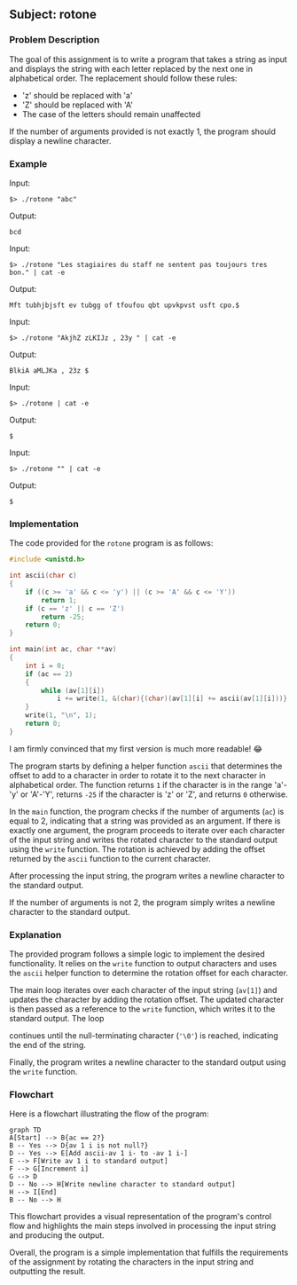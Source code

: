 ## Subject: rotone

### Problem Description
The goal of this assignment is to write a program that takes a string as input and displays the string with each letter replaced by the next one in alphabetical order. The replacement should follow these rules:

- 'z' should be replaced with 'a'
- 'Z' should be replaced with 'A'
- The case of the letters should remain unaffected

If the number of arguments provided is not exactly 1, the program should display a newline character.

### Example

Input:
```
$> ./rotone "abc"
```
Output:
```
bcd
```

Input:
```
$> ./rotone "Les stagiaires du staff ne sentent pas toujours tres bon." | cat -e
```
Output:
```
Mft tubhjbjsft ev tubgg of tfoufou qbt upvkpvst usft cpo.$
```

Input:
```
$> ./rotone "AkjhZ zLKIJz , 23y " | cat -e
```
Output:
```
BlkiA aMLJKa , 23z $
```

Input:
```
$> ./rotone | cat -e
```
Output:
```
$
```

Input:
```
$> ./rotone "" | cat -e
```
Output:
```
$
```

### Implementation

The code provided for the `rotone` program is as follows:

```c
#include <unistd.h>

int ascii(char c)
{
    if ((c >= 'a' && c <= 'y') || (c >= 'A' && c <= 'Y'))
        return 1;
    if (c == 'z' || c == 'Z')
        return -25;
    return 0;
}

int main(int ac, char **av)
{
    int i = 0;
    if (ac == 2)
    {
        while (av[1][i])
            i += write(1, &(char){(char)(av[1][i] += ascii(av[1][i]))}, 1);
    }
    write(1, "\n", 1);
    return 0;
}
```
I am firmly convinced that my first version is much more readable! :joy:

The program starts by defining a helper function `ascii` that determines the offset to add to a character in order to rotate it to the next character in alphabetical order. The function returns `1` if the character is in the range 'a'-'y' or 'A'-'Y', returns `-25` if the character is 'z' or 'Z', and returns `0` otherwise.

In the `main` function, the program checks if the number of arguments (`ac`) is equal to 2, indicating that a string was provided as an argument. If there is exactly one argument, the program proceeds to iterate over each character of the input string and writes the rotated character to the standard output using the `write` function. The rotation is achieved by adding the offset returned by the `ascii` function to the current character.

After processing the input string, the program writes a newline character to the standard output.

If the number of arguments is not 2, the program simply writes a newline character to the standard output.

### Explanation

The provided program follows a simple logic to implement the desired functionality. It relies on the `write` function to output characters and uses the `ascii` helper function to determine the rotation offset for each character.

The main loop iterates over each character of the input string (`av[1]`) and updates the character by adding the rotation offset. The updated character is then passed as a reference to the `write` function, which writes it to the standard output. The loop

 continues until the null-terminating character (`'\0'`) is reached, indicating the end of the string.

Finally, the program writes a newline character to the standard output using the `write` function.

### Flowchart

Here is a flowchart illustrating the flow of the program:

```mermaid
graph TD
A[Start] --> B{ac == 2?}
B -- Yes --> D{av 1 i is not null?}
D -- Yes --> E[Add ascii-av 1 i- to -av 1 i-]
E --> F[Write av 1 i to standard output]
F --> G[Increment i]
G --> D
D -- No --> H[Write newline character to standard output]
H --> I[End]
B -- No --> H
```

This flowchart provides a visual representation of the program's control flow and highlights the main steps involved in processing the input string and producing the output.

Overall, the program is a simple implementation that fulfills the requirements of the assignment by rotating the characters in the input string and outputting the result.

